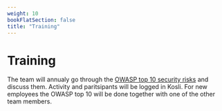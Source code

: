 ```yaml
---
weight: 10
bookFlatSection: false
title: "Training"
---
```


# Training

The team will annualy go through the [OWASP top 10 security risks](https://owasp.org/www-project-top-ten/)
and discuss them. Activity and paritsipants will be logged in Kosli.
For new employees the OWASP top 10 will be done together with
one of the other team members.
